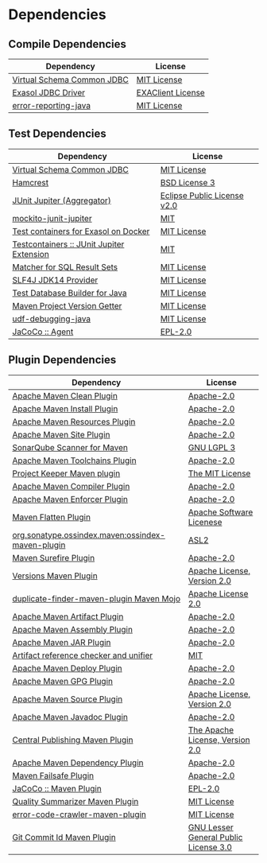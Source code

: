 <!-- @formatter:off -->
# Dependencies

## Compile Dependencies

| Dependency                      | License                |
| ------------------------------- | ---------------------- |
| [Virtual Schema Common JDBC][0] | [MIT License][1]       |
| [Exasol JDBC Driver][2]         | [EXAClient License][3] |
| [error-reporting-java][4]       | [MIT License][5]       |

## Test Dependencies

| Dependency                                      | License                          |
| ----------------------------------------------- | -------------------------------- |
| [Virtual Schema Common JDBC][0]                 | [MIT License][1]                 |
| [Hamcrest][6]                                   | [BSD License 3][7]               |
| [JUnit Jupiter (Aggregator)][8]                 | [Eclipse Public License v2.0][9] |
| [mockito-junit-jupiter][10]                     | [MIT][11]                        |
| [Test containers for Exasol on Docker][12]      | [MIT License][13]                |
| [Testcontainers :: JUnit Jupiter Extension][14] | [MIT][15]                        |
| [Matcher for SQL Result Sets][16]               | [MIT License][17]                |
| [SLF4J JDK14 Provider][18]                      | [MIT License][19]                |
| [Test Database Builder for Java][20]            | [MIT License][21]                |
| [Maven Project Version Getter][22]              | [MIT License][23]                |
| [udf-debugging-java][24]                        | [MIT License][25]                |
| [JaCoCo :: Agent][26]                           | [EPL-2.0][27]                    |

## Plugin Dependencies

| Dependency                                              | License                                     |
| ------------------------------------------------------- | ------------------------------------------- |
| [Apache Maven Clean Plugin][28]                         | [Apache-2.0][29]                            |
| [Apache Maven Install Plugin][30]                       | [Apache-2.0][29]                            |
| [Apache Maven Resources Plugin][31]                     | [Apache-2.0][29]                            |
| [Apache Maven Site Plugin][32]                          | [Apache-2.0][29]                            |
| [SonarQube Scanner for Maven][33]                       | [GNU LGPL 3][34]                            |
| [Apache Maven Toolchains Plugin][35]                    | [Apache-2.0][29]                            |
| [Project Keeper Maven plugin][36]                       | [The MIT License][37]                       |
| [Apache Maven Compiler Plugin][38]                      | [Apache-2.0][29]                            |
| [Apache Maven Enforcer Plugin][39]                      | [Apache-2.0][29]                            |
| [Maven Flatten Plugin][40]                              | [Apache Software Licenese][29]              |
| [org.sonatype.ossindex.maven:ossindex-maven-plugin][41] | [ASL2][42]                                  |
| [Maven Surefire Plugin][43]                             | [Apache-2.0][29]                            |
| [Versions Maven Plugin][44]                             | [Apache License, Version 2.0][29]           |
| [duplicate-finder-maven-plugin Maven Mojo][45]          | [Apache License 2.0][46]                    |
| [Apache Maven Artifact Plugin][47]                      | [Apache-2.0][29]                            |
| [Apache Maven Assembly Plugin][48]                      | [Apache-2.0][29]                            |
| [Apache Maven JAR Plugin][49]                           | [Apache-2.0][29]                            |
| [Artifact reference checker and unifier][50]            | [MIT][11]                                   |
| [Apache Maven Deploy Plugin][51]                        | [Apache-2.0][29]                            |
| [Apache Maven GPG Plugin][52]                           | [Apache-2.0][29]                            |
| [Apache Maven Source Plugin][53]                        | [Apache License, Version 2.0][29]           |
| [Apache Maven Javadoc Plugin][54]                       | [Apache-2.0][29]                            |
| [Central Publishing Maven Plugin][55]                   | [The Apache License, Version 2.0][29]       |
| [Apache Maven Dependency Plugin][56]                    | [Apache-2.0][29]                            |
| [Maven Failsafe Plugin][57]                             | [Apache-2.0][29]                            |
| [JaCoCo :: Maven Plugin][58]                            | [EPL-2.0][27]                               |
| [Quality Summarizer Maven Plugin][59]                   | [MIT License][60]                           |
| [error-code-crawler-maven-plugin][61]                   | [MIT License][62]                           |
| [Git Commit Id Maven Plugin][63]                        | [GNU Lesser General Public License 3.0][64] |

[0]: https://github.com/exasol/virtual-schema-common-jdbc/
[1]: https://github.com/exasol/virtual-schema-common-jdbc/blob/main/LICENSE
[2]: http://www.exasol.com/
[3]: https://repo1.maven.org/maven2/com/exasol/exasol-jdbc/25.2.3/exasol-jdbc-25.2.3-license.txt
[4]: https://github.com/exasol/error-reporting-java/
[5]: https://github.com/exasol/error-reporting-java/blob/main/LICENSE
[6]: http://hamcrest.org/JavaHamcrest/
[7]: http://opensource.org/licenses/BSD-3-Clause
[8]: https://junit.org/junit5/
[9]: https://www.eclipse.org/legal/epl-v20.html
[10]: https://github.com/mockito/mockito
[11]: https://opensource.org/licenses/MIT
[12]: https://github.com/exasol/exasol-testcontainers/
[13]: https://github.com/exasol/exasol-testcontainers/blob/main/LICENSE
[14]: https://java.testcontainers.org
[15]: http://opensource.org/licenses/MIT
[16]: https://github.com/exasol/hamcrest-resultset-matcher/
[17]: https://github.com/exasol/hamcrest-resultset-matcher/blob/main/LICENSE
[18]: http://www.slf4j.org
[19]: http://www.opensource.org/licenses/mit-license.php
[20]: https://github.com/exasol/test-db-builder-java/
[21]: https://github.com/exasol/test-db-builder-java/blob/main/LICENSE
[22]: https://github.com/exasol/maven-project-version-getter/
[23]: https://github.com/exasol/maven-project-version-getter/blob/main/LICENSE
[24]: https://github.com/exasol/udf-debugging-java/
[25]: https://github.com/exasol/udf-debugging-java/blob/main/LICENSE
[26]: https://www.eclemma.org/jacoco/index.html
[27]: https://www.eclipse.org/legal/epl-2.0/
[28]: https://maven.apache.org/plugins/maven-clean-plugin/
[29]: https://www.apache.org/licenses/LICENSE-2.0.txt
[30]: https://maven.apache.org/plugins/maven-install-plugin/
[31]: https://maven.apache.org/plugins/maven-resources-plugin/
[32]: https://maven.apache.org/plugins/maven-site-plugin/
[33]: http://docs.sonarqube.org/display/PLUG/Plugin+Library/sonar-scanner-maven/sonar-maven-plugin
[34]: http://www.gnu.org/licenses/lgpl.txt
[35]: https://maven.apache.org/plugins/maven-toolchains-plugin/
[36]: https://github.com/exasol/project-keeper/
[37]: https://github.com/exasol/project-keeper/blob/main/LICENSE
[38]: https://maven.apache.org/plugins/maven-compiler-plugin/
[39]: https://maven.apache.org/enforcer/maven-enforcer-plugin/
[40]: https://www.mojohaus.org/flatten-maven-plugin/
[41]: https://sonatype.github.io/ossindex-maven/maven-plugin/
[42]: http://www.apache.org/licenses/LICENSE-2.0.txt
[43]: https://maven.apache.org/surefire/maven-surefire-plugin/
[44]: https://www.mojohaus.org/versions/versions-maven-plugin/
[45]: https://basepom.github.io/duplicate-finder-maven-plugin
[46]: http://www.apache.org/licenses/LICENSE-2.0.html
[47]: https://maven.apache.org/plugins/maven-artifact-plugin/
[48]: https://maven.apache.org/plugins/maven-assembly-plugin/
[49]: https://maven.apache.org/plugins/maven-jar-plugin/
[50]: https://github.com/exasol/artifact-reference-checker-maven-plugin
[51]: https://maven.apache.org/plugins/maven-deploy-plugin/
[52]: https://maven.apache.org/plugins/maven-gpg-plugin/
[53]: https://maven.apache.org/plugins/maven-source-plugin/
[54]: https://maven.apache.org/plugins/maven-javadoc-plugin/
[55]: https://central.sonatype.org
[56]: https://maven.apache.org/plugins/maven-dependency-plugin/
[57]: https://maven.apache.org/surefire/maven-failsafe-plugin/
[58]: https://www.jacoco.org/jacoco/trunk/doc/maven.html
[59]: https://github.com/exasol/quality-summarizer-maven-plugin/
[60]: https://github.com/exasol/quality-summarizer-maven-plugin/blob/main/LICENSE
[61]: https://github.com/exasol/error-code-crawler-maven-plugin/
[62]: https://github.com/exasol/error-code-crawler-maven-plugin/blob/main/LICENSE
[63]: https://github.com/git-commit-id/git-commit-id-maven-plugin
[64]: http://www.gnu.org/licenses/lgpl-3.0.txt
